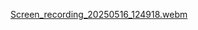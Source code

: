 [Screen_recording_20250516_124918.webm](https://github.com/user-attachments/assets/db7fe156-318b-4c25-b8db-70e09a24212d)
